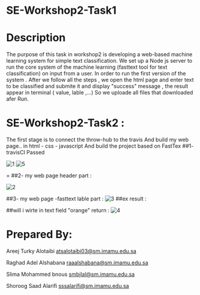 # SE-Workshop2-Task1
# Description
The purpose of this task in workshop2 is developing a web-based machine learning system for simple text classification.
We set up a Node js server to run the core system of the machine learning (fasttext tool for text classification) on input from a user. In order to run the first version of the system .
After we follow all the steps , we open the html page and enter text to be classified and submite it and display "success" message , the result appear in terminal ( value, lable ,...)
So we uploade all files that downloaded afer Run. 


# SE-Workshop2-Task2 :
The first stage is to connect the throw-hub to the travis And build my web page.. in html - css - javascript And build the project based on FastTex
##1- travisCI Passed 

![1](https://user-images.githubusercontent.com/94294032/146260355-a46ceb3d-8480-4688-8ab5-f7c798384dcf.PNG)
![5](https://user-images.githubusercontent.com/94294032/146262963-d6f610ed-975e-476f-bea9-9ae34d3b0f08.PNG)


=
##2- my web page header part :

![2](https://user-images.githubusercontent.com/94294032/146261248-06003f7d-92c1-453f-8e47-45141e65e8b8.PNG)


##3- my web page -fasttext lable part  :
![3](https://user-images.githubusercontent.com/94294032/146261574-9bab1a59-cb66-4d99-9498-f33595ab89df.PNG)
##ex result : 


##will i wirte in text field "orange" return : 
![4](https://user-images.githubusercontent.com/94294032/146262331-f5c530f7-e10b-442f-b1d8-ea46fc5cd585.PNG)




# Prepared By:
Areej Turky Alotaibi	atsalotaibi03@sm.imamu.edu.sa

Raghad Adel Alshabana	raaalshabana@sm.imamu.edu.sa

Slima Mohammed bnous	smbjlal@sm.imamu.edu.sa

Shoroog Saad Alarifi	sssalarifi@sm.imamu.edu.sa




